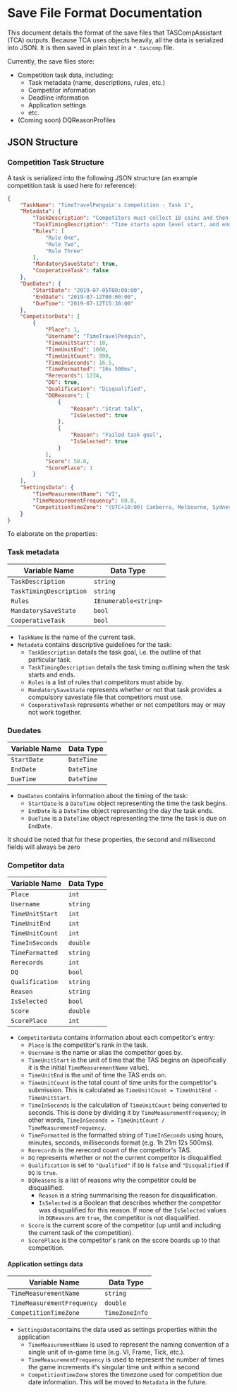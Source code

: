 # Save File Format Documentation
This document details the format of the save files that TASCompAssistant (TCA) outputs.
Because TCA uses objects heavily, all the data is serialized into JSON. It is then saved in plain text in a `*.tascomp` file.

Currently, the save files store:
* Competition task data, including:
    - Task metadata (name, descriptions, rules, etc.)
    - Competitor information
    - Deadline information
    - Application settings
    - etc.
* (Coming soon) DQReasonProfiles

## JSON Structure
### Competition Task Structure
A task is serialized into the following JSON structure (an example competition task is used here for reference):
```JSON
{
	"TaskName": "TimeTravelPenguin's Competition - Task 1",
	"Metadata": {
		"TaskDescription": "Competitors must collect 10 coins and then kill 2 enemies",
		"TaskTimingDescription": "Time starts upon level start, and ends when conditions are met",
		"Rules": [
			"Rule One",
			"Rule Two",
			"Rule Three"
		],
		"MandatorySaveState": true,
		"CooperativeTask": false
	},
	"DueDates": {
		"StartDate": "2019-07-05T00:00:00",
		"EndDate": "2019-07-12T00:00:00",
		"DueTime": "2019-07-12T15:30:00"
	},
	"CompetitorData": [
		{
			"Place": 1,
			"Username": "TimeTravelPenguin",
			"TimeUnitStart": 10,
			"TimeUnitEnd": 1000,
			"TimeUnitCount": 990,
			"TimeInSeconds": 16.5,
			"TimeFormatted": "16s 500ms",
			"Rerecords": 1234,
			"DQ": true,
			"Qualification": "Disqualified",
			"DQReasons": [
				{
					"Reason": "Strat talk",
					"IsSelected": true
				},
				{
					"Reason": "Failed task goal",
					"IsSelected": true
				}
			],
			"Score": 50.0,
			"ScorePlace": 1
		}
	],
	"SettingsData": {
		"TimeMeasurementName": "VI",
		"TimeMeasurementFrequency": 60.0,
		"CompetitionTimeZone": "(UTC+10:00) Canberra, Melbourne, Sydney"
	}
}
```
To elaborate on the properties:
### Task metadata

| Variable Name              | Data Type             |
|----------------------------|-----------------------|
| `TaskDescription`          | `string`              |
| `TaskTimingDescription`    | `string`              |
| `Rules`                    | `IEnumerable<string>` |
| `MandatorySaveState`       | `bool`                |
| `CooperativeTask`          | `bool`                |

- `TaskName` is the name of the current task.
- `Metadata` contains descriptive guidelines for the task:
    - `TaskDescription` details the task goal, i.e. the outline of that particular task.
    - `TaskTimingDescription` details the task timing outlining when the task starts and ends.
    - `Rules` is a list of rules that competitors must abide by.
    - `MandatorySaveState` represents whether or not that task provides a compulsory savestate file that competitors must use.
    - `CooperativeTask` represents whether or not competitors may or may not work together.

### Duedates

| Variable Name              | Data Type      |
|----------------------------|----------------|
| `StartDate`                | `DateTime`     |
| `EndDate`                  | `DateTime`     |
| `DueTime`                  | `DateTime`     |

- `DueDates` contains information about the timing of the task:
    - `StartDate` is a `DateTime` object representing the time the task begins.
    - `EndDate` is a `DateTime` object representing the day the task ends.
    - `DueTime` is a `DateTime` object representing the time the task is due on `EndDate`.

It should be noted that for these properties, the second and millisecond fields will always be zero

### Competitor data

| Variable Name              | Data Type      |
|----------------------------|----------------|
| `Place`                    | `int`          |
| `Username`                 | `string`       |
| `TimeUnitStart`            | `int`          |
| `TimeUnitEnd`              | `int`          |
| `TimeUnitCount`            | `int`          |
| `TimeInSeconds`            | `double`       |
| `TimeFormatted`            | `string`       |
| `Rerecords`                | `int`          |
| `DQ`                       | `bool`         |
| `Qualification`            | `string`       |
| `Reason`                   | `string`       |
| `IsSelected`               | `bool`         |
| `Score`                    | `double`       |
| `ScorePlace`               | `int`          |

- `CompetitorData` contains information about each competitor's entry:
    - `Place` is the competitor's rank in the task.
    - `Username` is the name or alias the competitor goes by.
    - `TimeUnitStart` is the unit of time that the TAS begins on (specifically it is the initial `TimeMeasurementName` value).
    - `TimeUnitEnd` is the unit of time the TAS ends on.
    - `TimeUnitCount` is the total count of time units for the competitor's submission. This is calculated as `TimeUnitCount = TimeUnitEnd - TimeUnitStart`.
    - `TimeInSeconds` is the calculation of `TimeUnitCount` being converted to seconds. This is done by dividing it by `TimeMeasurementFrequency`; in other words, `TimeInSeconds = TimeUnitCount / TimeMeasurementFrequency`.
    - `TimeFormatted` is the formatted string of `TimeInSeconds` using hours, minutes, seconds, milliseconds format (e.g. 1h 21m 12s 500ms).
    - `Rerecords` is the rerecord count of the competitor's TAS.
    - `DQ` represents whether or not the current competitor is disqualified.
    - `Qualification` is set to `"Qualified"` if `DQ` is `false` and `"Disqualified` if `DQ` is `true`.
    - `DQReasons` is a list of reasons why the competitor could be disqualified.
        - `Reason` is a string summarising the reason for disqualification.
        - `IsSelected` is a Boolean that describes whether the competitor was disqualified for this reason. If none of the `IsSelected` values in `DQReasons` are `true`, the competitor is not disqualified.
    - `Score` is the current score of the competitor (up until and including the current task of the competition).
    - `ScorePlace` is the competitor's rank on the score boards up to that competition.

#### Application settings data

| Variable Name              | Data Type      |
|----------------------------|----------------|
| `TimeMeasurementName`      | `string`       |
| `TimeMeasurementFrequency` | `double`       |
| `CompetitionTimeZone`      | `TimeZoneInfo` |

- `SettingsData`contains the data used as settings properties within the application
    - `TimeMeasurementName` is used to represent the naming convention of a single unit of in-game time (e.g. VI, Frame, Tick, etc.).
    - `TimeMeasurementFrequency` is used to represent the number of times the game increments it's singular time unit within a second
    - `CompetitionTimeZone` stores the timezone used for competition due date information. This will be moved to `Metadata` in the future.
